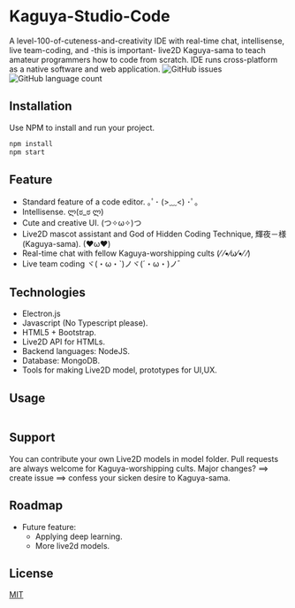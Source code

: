 # Kaguya-Studio-Code
A level-100-of-cuteness-and-creativity IDE with real-time chat, intellisense, live team-coding, and -this is important- live2D Kaguya-sama to teach amateur programmers how to code from scratch.
IDE runs cross-platform as a native software and web application.
![GitHub issues](https://img.shields.io/github/issues/b1506704/Kaguya-Studio-Code) 
![GitHub language count](https://img.shields.io/github/languages/count/b1506704/Kaguya-Studio-Code)

## Installation
Use NPM to install and run your project.
```bash
npm install
npm start
```
## Feature
  - Standard feature of a code editor. ｡ﾟ･ (>﹏<) ･ﾟ｡
  - Intellisense. ლ(ಠ_ಠ ლ) 
  - Cute and creative UI. (つ✧ω✧)つ
  - Live2D mascot assistant and God of Hidden Coding Technique, 輝夜－様 (Kaguya-sama).	(❤ω❤)
  - Real-time chat with fellow Kaguya-worshipping cults (⁄ ⁄•⁄ω⁄•⁄ ⁄) 	
  - Live team coding ヾ(・ω・`)ノヾ(´・ω・)ノ゛
## Technologies
- Electron.js
- Javascript (No Typescript please).
- HTML5 + Bootstrap.
- Live2D API for HTMLs.
- Backend languages: NodeJS.
- Database: MongoDB.
- Tools for making Live2D model, prototypes for UI,UX.
## Usage
```bash

```
## Support
You can contribute your own Live2D models in model folder.
Pull requests are always welcome for Kaguya-worshipping cults.
Major changes? ==> create issue ==> confess your sicken desire to Kaguya-sama.
## Roadmap
- Future feature:
  + Applying deep learning.
  + More live2d models.
## License
[MIT](https://choosealicense.com/licenses/mit/)
